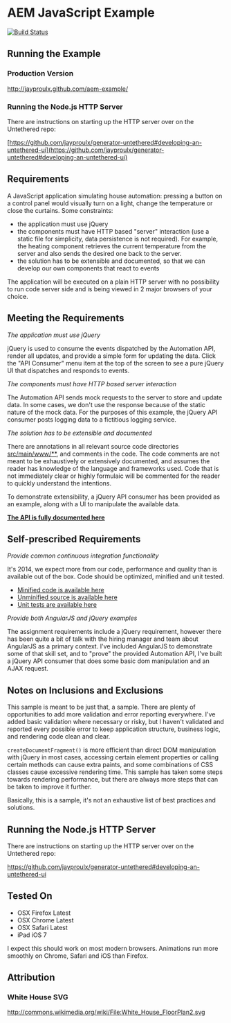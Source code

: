 AEM JavaScript Example
======================

[![Build Status](https://travis-ci.org/jayproulx/aem-example.png?branch=master)](https://travis-ci.org/jayproulx/aem-example)

Running the Example
-------------------

### Production Version ###

http://jayproulx.github.com/aem-example/

### Running the Node.js HTTP Server ###

There are instructions on starting up the HTTP server over on the Untethered repo:

[https://github.com/jayproulx/generator-untethered#developing-an-untethered-ui](https://github.com/jayproulx/generator-untethered#developing-an-untethered-ui)

Requirements
------------

A JavaScript application simulating house automation: pressing a button on a control panel would visually turn on a
light, change the temperature or close the curtains. Some constraints:

- the application must use jQuery
- the components must have HTTP based "server" interaction (use a static file for simplicity, data persistence is not required). For example, the heating component retrieves the current temperature from the server and also sends the desired one back to the server.
- the solution has to be extensible and documented, so that we can develop our own components that react to events

The application will be executed on a plain HTTP server with no possibility to run code server side and is being viewed
in 2 major browsers of your choice.

Meeting the Requirements
------------------------

_The application must use jQuery_

jQuery is used to consume the events dispatched by the Automation API, render all updates, and provide  a simple form for updating the data.  Click the "API Consumer" menu item at the top of the screen to see a pure jQuery UI that dispatches and responds to events.

_The components must have HTTP based server interaction_

The Automation API sends mock requests to the server to store and update data.  In some cases, we don't use the response because of the static nature of the mock data.  For the purposes of this example, the jQuery API consumer posts logging
 data to a fictitious logging service.

_The solution has to be extensible and documented_

There are annotations in all relevant source code directories [src/main/www/**](https://github.com/jayproulx/aem-example/tree/master/src/main/www/), and comments in the code.  The code comments are not meant to be exhaustively or extensively documented, and assumes the reader has knowledge of the language and frameworks used.  Code that is not immediately clear or highly formulaic will be commented for the reader to quickly understand the intentions.

To demonstrate extensibility, a jQuery API consumer has been provided as an example, along with a UI to manipulate the available data.

[__The API is fully documented here__](https://github.com/jayproulx/aem-example/blob/master/API.md)

Self-prescribed Requirements
----------------------------

_Provide common continuous integration functionality_

It's 2014, we expect more from our code, performance and quality than is available out of the box.  Code should be optimized, minified and unit tested.

- [Minified code is available here](src/main/www/dist)
- [Unminified source is available here](src/main/www/js)
- [Unit tests are available here](src/test/www)

_Provide both AngularJS and jQuery examples_

The assignment requirements include a jQuery requirement, however there has been quite a bit of talk with the hiring manager and team about AngularJS as a primary context.  I've included AngularJS to demonstrate some of that skill set, and to "prove" the provided Automation API, I've built a jQuery API consumer that does some basic dom manipulation and an AJAX request.

Notes on Inclusions and Exclusions
----------------------------------

This sample is meant to be just that, a sample.  There are plenty of opportunities to add more validation and error reporting everywhere. I've added basic validation where necessary or risky, but I haven't validated and reported every possible error to keep application structure, business logic, and rendering code clean and clear.

```createDocumentFragment()``` is more efficient than direct DOM manipulation with jQuery in most cases, accessing certain element properties or calling certain methods can cause extra paints, and some combinations of CSS classes cause excessive rendering time.  This sample has taken some steps towards rendering performance, but there are always more steps that can be taken to improve it further.

Basically, this is a sample, it's not an exhaustive list of best practices and solutions.

Running the Node.js HTTP Server
-------------------------------

There are instructions on starting up the HTTP server over on the Untethered repo:

https://github.com/jayproulx/generator-untethered#developing-an-untethered-ui

Tested On
---------

- OSX Firefox Latest
- OSX Chrome Latest
- OSX Safari Latest
- iPad iOS 7

I expect this should work on most modern browsers.  Animations run more smoothly on Chrome, Safari and iOS than Firefox.

Attribution
-----------

### White House SVG ###

http://commons.wikimedia.org/wiki/File:White_House_FloorPlan2.svg


